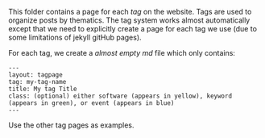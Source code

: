 This folder contains a page for each *tag* on the website. Tags are used to organize
posts by thematics. The tag system works almost automatically except that we need
to explicitly create a page for each tag we use (due to some limitations of jekyll
gitHub pages). 

For each tag, we create a *almost empty* *md* file which only contains:

    ---
    layout: tagpage
    tag: my-tag-name
    title: My tag Title
    class: (optional) either software (appears in yellow), keyword (appears in green), or event (appears in blue)
    ---

Use the other tag pages as examples.
